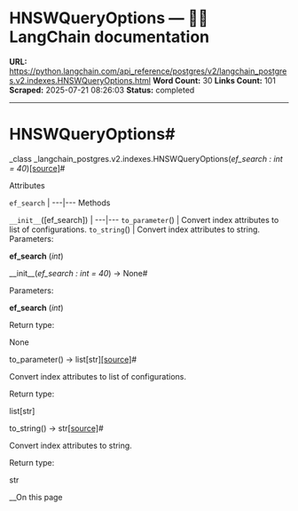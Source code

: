 # HNSWQueryOptions — 🦜🔗 LangChain  documentation

**URL:** https://python.langchain.com/api_reference/postgres/v2/langchain_postgres.v2.indexes.HNSWQueryOptions.html
**Word Count:** 30
**Links Count:** 101
**Scraped:** 2025-07-21 08:26:03
**Status:** completed

---

# HNSWQueryOptions\#

_class _langchain\_postgres.v2.indexes.HNSWQueryOptions\(_ef\_search : int = 40_\)[\[source\]](https://python.langchain.com/api_reference/_modules/langchain_postgres/v2/indexes.html#HNSWQueryOptions)\#     

Attributes

`ef_search` |    ---|---      Methods

`__init__`\(\[ef\_search\]\) |    ---|---   `to_parameter`\(\) | Convert index attributes to list of configurations.   `to_string`\(\) | Convert index attributes to string.      Parameters:     

**ef\_search** \(_int_\)

\_\_init\_\_\(_ef\_search : int = 40_\) → None\#     

Parameters:     

**ef\_search** \(_int_\)

Return type:     

None

to\_parameter\(\) → list\[str\][\[source\]](https://python.langchain.com/api_reference/_modules/langchain_postgres/v2/indexes.html#HNSWQueryOptions.to_parameter)\#     

Convert index attributes to list of configurations.

Return type:     

list\[str\]

to\_string\(\) → str[\[source\]](https://python.langchain.com/api_reference/_modules/langchain_postgres/v2/indexes.html#HNSWQueryOptions.to_string)\#     

Convert index attributes to string.

Return type:     

str

__On this page